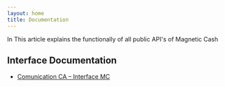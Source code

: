 ```yaml
---
layout: home
title: Documentation
---
```


In This article explains the functionally of all public API's of Magnetic Cash

## Interface Documentation

- [Comunication CA – Interface MC](./interface.md)

